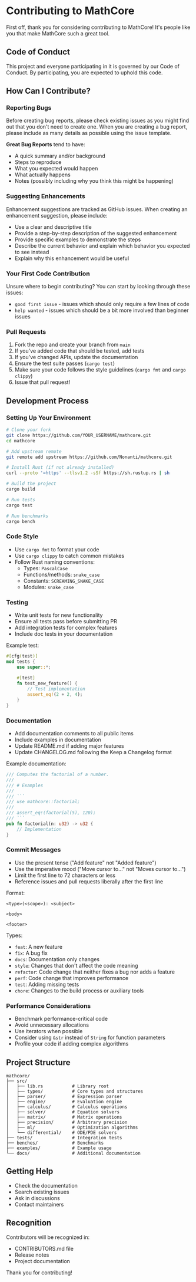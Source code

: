 # Contributing to MathCore

First off, thank you for considering contributing to MathCore! It's people like you that make MathCore such a great tool.

## Code of Conduct

This project and everyone participating in it is governed by our Code of Conduct. By participating, you are expected to uphold this code.

## How Can I Contribute?

### Reporting Bugs

Before creating bug reports, please check existing issues as you might find out that you don't need to create one. When you are creating a bug report, please include as many details as possible using the issue template.

**Great Bug Reports** tend to have:
- A quick summary and/or background
- Steps to reproduce
- What you expected would happen
- What actually happens
- Notes (possibly including why you think this might be happening)

### Suggesting Enhancements

Enhancement suggestions are tracked as GitHub issues. When creating an enhancement suggestion, please include:
- Use a clear and descriptive title
- Provide a step-by-step description of the suggested enhancement
- Provide specific examples to demonstrate the steps
- Describe the current behavior and explain which behavior you expected to see instead
- Explain why this enhancement would be useful

### Your First Code Contribution

Unsure where to begin contributing? You can start by looking through these issues:
- `good first issue` - issues which should only require a few lines of code
- `help wanted` - issues which should be a bit more involved than beginner issues

### Pull Requests

1. Fork the repo and create your branch from `main`
2. If you've added code that should be tested, add tests
3. If you've changed APIs, update the documentation
4. Ensure the test suite passes (`cargo test`)
5. Make sure your code follows the style guidelines (`cargo fmt` and `cargo clippy`)
6. Issue that pull request!

## Development Process

### Setting Up Your Environment

```bash
# Clone your fork
git clone https://github.com/YOUR_USERNAME/mathcore.git
cd mathcore

# Add upstream remote
git remote add upstream https://github.com/Nonanti/mathcore.git

# Install Rust (if not already installed)
curl --proto '=https' --tlsv1.2 -sSf https://sh.rustup.rs | sh

# Build the project
cargo build

# Run tests
cargo test

# Run benchmarks
cargo bench
```

### Code Style

- Use `cargo fmt` to format your code
- Use `cargo clippy` to catch common mistakes
- Follow Rust naming conventions:
  - Types: `PascalCase`
  - Functions/methods: `snake_case`
  - Constants: `SCREAMING_SNAKE_CASE`
  - Modules: `snake_case`

### Testing

- Write unit tests for new functionality
- Ensure all tests pass before submitting PR
- Add integration tests for complex features
- Include doc tests in your documentation

Example test:
```rust
#[cfg(test)]
mod tests {
    use super::*;
    
    #[test]
    fn test_new_feature() {
        // Test implementation
        assert_eq!(2 + 2, 4);
    }
}
```

### Documentation

- Add documentation comments to all public items
- Include examples in documentation
- Update README.md if adding major features
- Update CHANGELOG.md following the Keep a Changelog format

Example documentation:
```rust
/// Computes the factorial of a number.
///
/// # Examples
///
/// ```
/// use mathcore::factorial;
/// 
/// assert_eq!(factorial(5), 120);
/// ```
pub fn factorial(n: u32) -> u32 {
    // Implementation
}
```

### Commit Messages

- Use the present tense ("Add feature" not "Added feature")
- Use the imperative mood ("Move cursor to..." not "Moves cursor to...")
- Limit the first line to 72 characters or less
- Reference issues and pull requests liberally after the first line

Format:
```
<type>(<scope>): <subject>

<body>

<footer>
```

Types:
- `feat`: A new feature
- `fix`: A bug fix
- `docs`: Documentation only changes
- `style`: Changes that don't affect the code meaning
- `refactor`: Code change that neither fixes a bug nor adds a feature
- `perf`: Code change that improves performance
- `test`: Adding missing tests
- `chore`: Changes to the build process or auxiliary tools

### Performance Considerations

- Benchmark performance-critical code
- Avoid unnecessary allocations
- Use iterators when possible
- Consider using `&str` instead of `String` for function parameters
- Profile your code if adding complex algorithms

## Project Structure

```
mathcore/
├── src/
│   ├── lib.rs           # Library root
│   ├── types/           # Core types and structures
│   ├── parser/          # Expression parser
│   ├── engine/          # Evaluation engine
│   ├── calculus/        # Calculus operations
│   ├── solver/          # Equation solvers
│   ├── matrix/          # Matrix operations
│   ├── precision/       # Arbitrary precision
│   ├── ml/              # Optimization algorithms
│   └── differential/    # ODE/PDE solvers
├── tests/               # Integration tests
├── benches/             # Benchmarks
├── examples/            # Example usage
└── docs/                # Additional documentation
```

## Getting Help

- Check the documentation
- Search existing issues
- Ask in discussions
- Contact maintainers

## Recognition

Contributors will be recognized in:
- CONTRIBUTORS.md file
- Release notes
- Project documentation

Thank you for contributing!